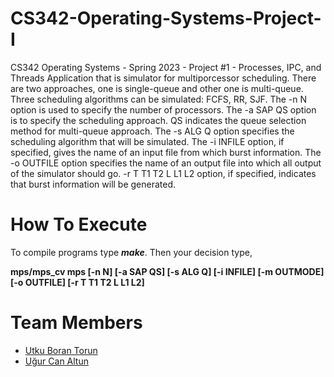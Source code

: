 # CS342-Operating-Systems-Project-I
CS342 Operating Systems - Spring 2023 - Project #1 - Processes, IPC, and Threads
Application that is simulator for multiporcessor scheduling. There are two approaches, one is single-queue and other one is multi-queue. Three scheduling algorithms can be simulated: FCFS, RR, SJF. The -n N option is used to specify the number of processors. The -a SAP QS option is to specify the scheduling approach. QS indicates the queue selection method for multi-queue approach. The -s ALG Q option specifies the scheduling algorithm that will be simulated. The -i INFILE option, if specified, gives the name of an input file from which burst information. The -o OUTFILE option specifies the name of an output file into which all output of the simulator should go. -r T T1 T2 L L1 L2 option, if specified, indicates that burst information will be generated.

# How To Execute
To compile programs type **_make_**. Then your decision type,

**mps/mps_cv mps [-n N] [-a SAP QS] [-s ALG Q] [-i INFILE] [-m OUTMODE] [-o OUTFILE] [-r T T1 T2 L L1 L2]**

# Team Members
  * [Utku Boran Torun](https://github.com/torunb)
  * [Uğur Can Altun](https://github.com/ugurcanaltun)
